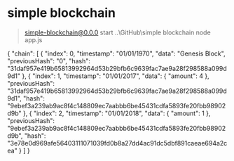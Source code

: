 # simple blockchain

> simple-blockchain@0.0.0 start ..\GitHub\simple blockchain
> node app.js

{
"chain": [
        {
            "index": 0,
            "timestamp": "01/01/1970",
            "data": "Genesis Block",
            "previousHash": "0",
            "hash": "31daf957e419b65813992964d53b29bfb6c9639fac7ae9a28f298588a099d9d1"
        },
        {
            "index": 1,
            "timestamp": "01/01/2017",
            "data": {
                "amount": 4
            },
            "previousHash": "31daf957e419b65813992964d53b29bfb6c9639fac7ae9a28f298588a099d9d1",
            "hash": "9ebef3a239ab9ac8f4c148809ec7aabbb6be45431cdfa5893fe20fbb98902d9b"
        },
        {
            "index": 2,
            "timestamp": "01/01/2018",
            "data": {
                "amount": 1
            },
            "previousHash": "9ebef3a239ab9ac8f4c148809ec7aabbb6be45431cdfa5893fe20fbb98902d9b",
            "hash": "3e78e0d969afe56403111071039fd0b8a27dd4ac91dc5dbf891caeae694a2cea"
        }
    ]
}
